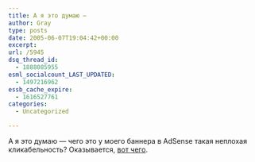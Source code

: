 ```yaml
---
title: А я это думаю —
author: Gray
type: posts
date: 2005-06-07T19:04:42+00:00
excerpt:
url: /5945
dsq_thread_id:
  - 1888085955
esml_socialcount_LAST_UPDATED:
  - 1497216962
essb_cache_expire:
  - 1616527761
categories:
  - Uncategorized

---
```








А я это думаю &#8212; чего это у моего баннера в AdSense такая неплохая кликабельность? Оказывается, <a href="http://wp.mazoo.net/archives/91" target="_blank">вот чего</a>.